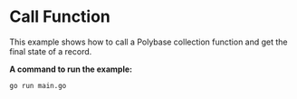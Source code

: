 # Call Function

This example shows how to call a Polybase collection function and get the final state of a record.

**A command to run the example:**

```bash
go run main.go
```
